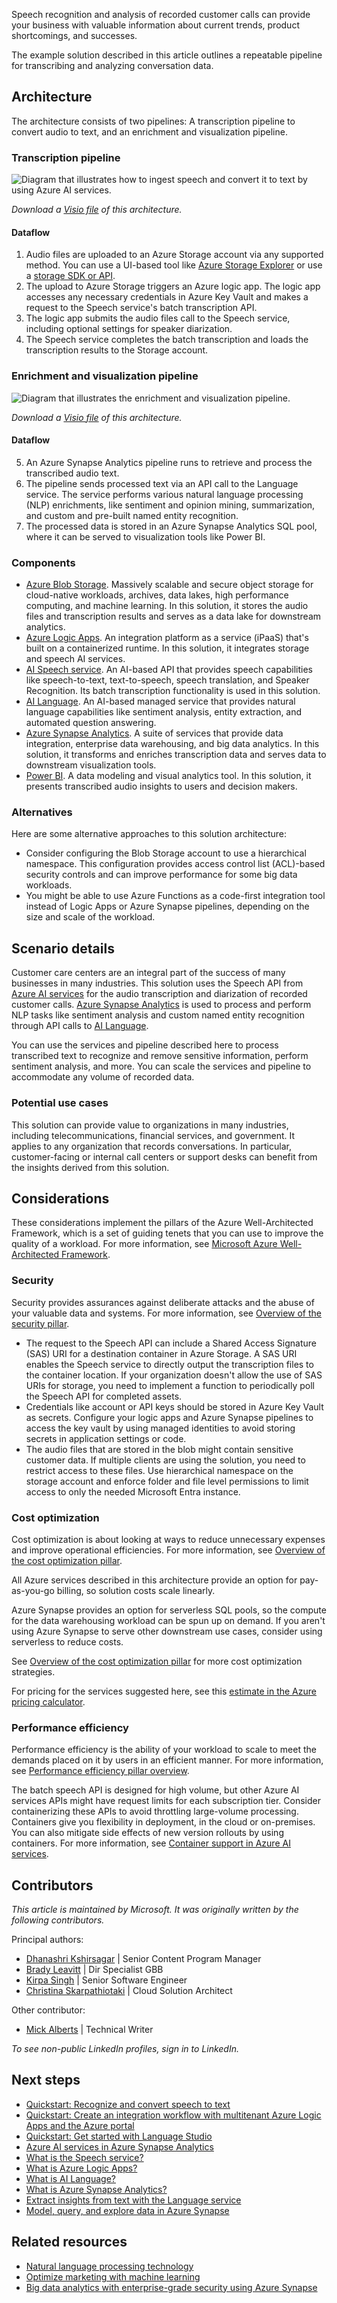 Speech recognition and analysis of recorded customer calls can provide your business with valuable information about current trends, product shortcomings, and successes.

The example solution described in this article outlines a repeatable pipeline for transcribing and analyzing conversation data.

## Architecture

The architecture consists of two pipelines: A transcription pipeline to convert audio to text, and an enrichment and visualization pipeline.

### Transcription pipeline

![Diagram that illustrates how to ingest speech and convert it to text by using Azure AI services.](_images/speech-to-text-transcription.png)

*Download a [Visio file](https://arch-center.azureedge.net/speech-to-text-transcription-pipeline.vsdx) of this architecture.*

#### Dataflow

1. Audio files are uploaded to an Azure Storage account via any supported method. You can use a UI-based tool like [Azure Storage Explorer](/azure/vs-azure-tools-storage-manage-with-storage-explorer) or use a [storage SDK or API](/azure/storage/blobs/reference).
1. The upload to Azure Storage triggers an Azure logic app. The logic app accesses any necessary credentials in Azure Key Vault and makes a request to the Speech service's batch transcription API.
1. The logic app submits the audio files call to the Speech service, including optional settings for speaker diarization.
1. The Speech service completes the batch transcription and loads the transcription results to the Storage account.

### Enrichment and visualization pipeline

![Diagram that illustrates the enrichment and visualization pipeline.](_images/speech-to-text-nlp.png)

*Download a [Visio file](https://arch-center.azureedge.net/speech-to-text-transcription-pipeline.vsdx) of this architecture.*

#### Dataflow

5. An Azure Synapse Analytics pipeline runs to retrieve and process the transcribed audio text.
6. The pipeline sends processed text via an API call to the Language service. The service performs various natural language processing (NLP) enrichments, like sentiment and opinion mining, summarization, and custom and pre-built named entity recognition.
7. The processed data is stored in an Azure Synapse Analytics SQL pool, where it can be served to visualization tools like Power BI.

### Components

- [Azure Blob Storage](https://azure.microsoft.com/services/storage/blobs). Massively scalable and secure object storage for cloud-native workloads, archives, data lakes, high performance computing, and machine learning. In this solution, it stores the audio files and transcription results and serves as a data lake for downstream analytics.
- [Azure Logic Apps](https://azure.microsoft.com/services/logic-apps). An integration platform as a service (iPaaS) that's built on a containerized runtime. In this solution, it integrates storage and speech AI services.
- [AI Speech service](https://azure.microsoft.com/services/cognitive-services/speech-services). An AI-based API that provides speech capabilities like speech-to-text, text-to-speech, speech translation, and Speaker Recognition. Its batch transcription functionality is used in this solution.
- [AI Language](https://azure.microsoft.com/services/cognitive-services/language-service). An AI-based managed service that provides natural language capabilities like sentiment analysis, entity extraction, and automated question answering.
- [Azure Synapse Analytics](https://azure.microsoft.com/services/synapse-analytics). A suite of services that provide data integration, enterprise data warehousing, and big data analytics. In this solution, it transforms and enriches transcription data and serves data to downstream visualization tools.
- [Power BI](https://powerbi.microsoft.com). A data modeling and visual analytics tool. In this solution, it presents transcribed audio insights to users and decision makers.

### Alternatives

Here are some alternative approaches to this solution architecture:

- Consider configuring the Blob Storage account to use a hierarchical namespace. This configuration provides access control list (ACL)-based security controls and can improve performance for some big data workloads.
- You might be able to use Azure Functions as a code-first integration tool instead of Logic Apps or Azure Synapse pipelines, depending on the size and scale of the workload.

## Scenario details

Customer care centers are an integral part of the success of many businesses in many industries. This solution uses the Speech API from [Azure AI services](/azure/cognitive-services/speech-service/overview) for the audio transcription and diarization of recorded customer calls. [Azure Synapse Analytics](/azure/synapse-analytics) is used to process and perform NLP tasks like sentiment analysis and custom named entity recognition through API calls to [AI Language](/azure/cognitive-services/language-service).

You can use the services and pipeline described here to process transcribed text to recognize and remove sensitive information, perform sentiment analysis, and more. You can scale the services and pipeline to accommodate any volume of recorded data.

### Potential use cases

This solution can provide value to organizations in many industries, including telecommunications, financial services, and government. It applies to any organization that records conversations. In particular, customer-facing or internal call centers or support desks can benefit from the insights derived from this solution.

## Considerations

These considerations implement the pillars of the Azure Well-Architected Framework, which is a set of guiding tenets that you can use to improve the quality of a workload. For more information, see [Microsoft Azure Well-Architected Framework](/azure/architecture/framework).

### Security

Security provides assurances against deliberate attacks and the abuse of your valuable data and systems. For more information, see [Overview of the security pillar](/azure/architecture/framework/security/overview).

- The request to the Speech API can include a Shared Access Signature (SAS) URI for a destination container in Azure Storage. A SAS URI enables the Speech service to directly output the transcription files to the container location. If your organization doesn't allow the use of SAS URIs for storage, you need to implement a function to periodically poll the Speech API for completed assets.
- Credentials like account or API keys should be stored in Azure Key Vault as secrets. Configure your logic apps and Azure Synapse pipelines to access the key vault by using managed identities to avoid storing secrets in application settings or code.
- The audio files that are stored in the blob might contain sensitive customer data. If multiple clients are using the solution, you need to restrict access to these files. Use hierarchical namespace on the storage account and enforce folder and file level permissions to limit access to only the needed Microsoft Entra instance.

### Cost optimization

Cost optimization is about looking at ways to reduce unnecessary expenses and improve operational efficiencies. For more information, see [Overview of the cost optimization pillar](/azure/architecture/framework/cost/overview).

All Azure services described in this architecture provide an option for pay-as-you-go billing, so solution costs scale linearly.

Azure Synapse provides an option for serverless SQL pools, so the compute for the data warehousing workload can be spun up on demand. If you aren't using Azure Synapse to serve other downstream use cases, consider using serverless to reduce costs.

See [Overview of the cost optimization pillar](/azure/architecture/framework/cost/overview) for more cost optimization strategies.

For pricing for the services suggested here, see this [estimate in the Azure pricing calculator](https://azure.com/e/27232ae18e00459fa724d25275250f11).

### Performance efficiency

Performance efficiency is the ability of your workload to scale to meet the demands placed on it by users in an efficient manner. For more information, see [Performance efficiency pillar overview](/azure/architecture/framework/scalability/overview).

The batch speech API is designed for high volume, but other Azure AI services APIs might have request limits for each subscription tier. Consider containerizing these APIs to avoid throttling large-volume processing. Containers give you flexibility in deployment, in the cloud or on-premises. You can also mitigate side effects of new version rollouts by using containers. For more information, see [Container support in Azure AI services](/azure/cognitive-services/cognitive-services-container-support).

## Contributors

*This article is maintained by Microsoft. It was originally written by the following contributors.*

Principal authors:

- [Dhanashri Kshirsagar](https://www.linkedin.com/in/dhanashrikr) | Senior Content Program Manager
- [Brady Leavitt](https://www.linkedin.com/in/bradyleavitt) | Dir Specialist GBB
- [Kirpa Singh](https://www.linkedin.com/in/kirpa-singh-80676713) | Senior Software Engineer
- [Christina Skarpathiotaki](https://www.linkedin.com/in/christinaskarpathiotaki) | Cloud Solution Architect

Other contributor:

- [Mick Alberts](https://www.linkedin.com/in/mick-alberts-a24a1414) | Technical Writer

*To see non-public LinkedIn profiles, sign in to LinkedIn.*

## Next steps

- [Quickstart: Recognize and convert speech to text](/azure/cognitive-services/speech-service/get-started-speech-to-text?tabs=windowsinstall%2Cterminal&pivots=programming-language-python)
- [Quickstart: Create an integration workflow with multitenant Azure Logic Apps and the Azure portal](/azure/logic-apps/quickstart-create-first-logic-app-workflow)
- [Quickstart: Get started with Language Studio](/azure/cognitive-services/language-service/language-studio)
- [Azure AI services in Azure Synapse Analytics](/azure/synapse-analytics/machine-learning/overview-cognitive-services)
- [What is the Speech service?](/azure/cognitive-services/speech-service/overview)
- [What is Azure Logic Apps?](/azure/logic-apps/logic-apps-overview)
- [What is AI Language?](/azure/cognitive-services/language-service/overview)
- [What is Azure Synapse Analytics?](/azure/synapse-analytics/overview-what-is)
- [Extract insights from text with the Language service](/training/modules/extract-insights-text-with-text-analytics-service)
- [Model, query, and explore data in Azure Synapse](/training/paths/model-query-explore-data-for-azure-synapse)

## Related resources

- [Natural language processing technology](../../data-guide/technology-choices/natural-language-processing.yml)
- [Optimize marketing with machine learning](../../solution-ideas/articles/optimize-marketing-with-machine-learning.yml)
- [Big data analytics with enterprise-grade security using Azure Synapse](../../solution-ideas/articles/big-data-analytics-enterprise-grade-security.yml)
